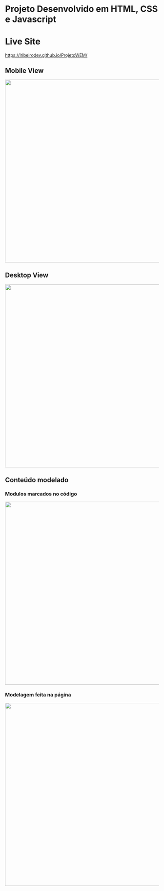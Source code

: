 # Projeto Desenvolvido em HTML, CSS e Javascript

# Live Site
https://lribeirodev.github.io/ProjetoWEM/

## Mobile View
<img src="/../master/screenshots/mobile.png" height="600px"/>

## Desktop View
<img src="/../master/screenshots/desktop.png" width="600px"/>

## Conteúdo modelado

### Modulos marcados no código
<img src="/../master/modelagem/modulo.png" width="600px"/>

### Modelagem feita na página
<img src="/../master/modelagem/modelagem.png" width="600px"/>
